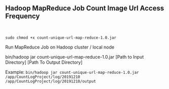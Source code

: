 <h2>Hadoop MapReduce Job Count Image Url Access Frequency</h2>
</br>

`sudo chmod +x count-unique-url-map-reduce-1.0.jar`

Run MapReduce Job on Hadoop cluster / local node

bin/hadoop jar count-unique-url-map-reduce-1.0.jar [Path to Input Directory] [Path To Output Directory]

Example: 
`bin/hadoop jar count-unique-url-map-reduce-1.0.jar /app/CountLogProject/log/20191210 /app/CountLogProject/log/20191210/output`
